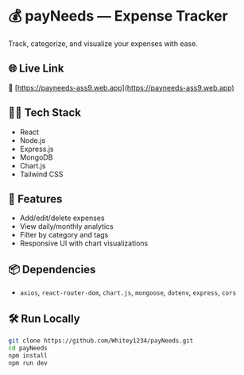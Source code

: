 # 💰 payNeeds — Expense Tracker

Track, categorize, and visualize your expenses with ease.

## 🌐 Live Link
🔗 [https://payneeds-ass9.web.app](https://payneeds-ass9.web.app) 


## 🧑‍💻 Tech Stack
- React
- Node.js
- Express.js
- MongoDB
- Chart.js
- Tailwind CSS

## 🚀 Features
- Add/edit/delete expenses
- View daily/monthly analytics
- Filter by category and tags
- Responsive UI with chart visualizations

## 📦 Dependencies
- `axios`, `react-router-dom`, `chart.js`, `mongoose`, `dotenv`, `express`, `cors`

## 🛠️ Run Locally

```bash
git clone https://github.com/Whitey1234/payNeeds.git
cd payNeeds
npm install
npm run dev
